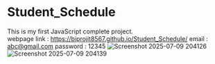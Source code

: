 # Student_Schedule
This is my first JavaScript complete project.   
webpage link : https://biprojit8567.github.io/Student_Schedule/
email : abc@gmail.com
password : 12345
![Screenshot 2025-07-09 204126](https://github.com/user-attachments/assets/ccc9ae66-da0f-4159-8c4f-2590eb66822d)
![Screenshot 2025-07-09 204139](https://github.com/user-attachments/assets/e4c5fb29-0c15-4497-983e-d9d006b2f60f)
